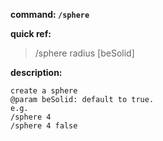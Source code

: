 <!-- BEGIN_AUTOGEN: do NOT edit in this block -->

**command: `/sphere`**

**quick ref:**
> /sphere radius [beSolid]

**description:**

```
create a sphere
@param beSolid: default to true. 
e.g.
/sphere 4
/sphere 4 false
```

<!-- END_AUTOGEN-->
